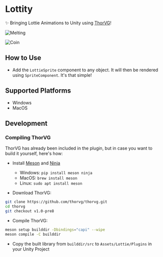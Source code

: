 # Lottity
✨ Bringing Lottie Animations to Unity using [ThorVG](https://github.com/thorvg/thorvg)!

![Melting](https://github.com/user-attachments/assets/847718be-41db-4579-863b-b8951bae1e1c)

![Coin](https://github.com/user-attachments/assets/f4d715da-ade2-4504-a202-d8e67c85b204)

## How to Use

- Add the `LottieSprite` component to any object. It will then be rendered using `SpriteComponent`. It's that simple!

## Supported Platforms

- Windows
- MacOS

## Development

### Compiling ThorVG

ThorVG has already been included in the plugin, but in case you want to build it yourself, here's how:

- Install [Meson](https://mesonbuild.com/Getting-meson.html) and [Ninja](https://ninja-build.org)

  - Windows: `pip install meson ninja`
  - MacOS: `brew install meson`
  - Linux: `sudo apt install meson`

- Download ThorVG:

```bash
git clone https://github.com/thorvg/thorvg.git
cd thorvg
git checkout v1.0-pre8
```

- Compile ThorVG:
  
```bash
meson setup builddir -Dbindings="capi" --wipe
meson compile -C builddir
```

- Copy the built library from `builddir/src` to `Assets/Lottie/Plugins` in your Unity Project
